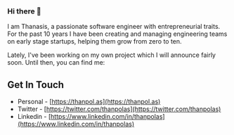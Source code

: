 ### Hi there 👋

I am Thanasis, a passionate software engineer with entrepreneurial traits. For the past 10 years I have been creating and managing engineering teams on early stage startups, helping them grow from zero to ten.

Lately, I've been working on my own project which I will announce fairly soon. Until then, you can find me:

## Get In Touch

* Personal - [https://thanpol.as](https://thanpol.as)
* Twitter - [https://twitter.com/thanpolas](https://twitter.com/thanpolas)
* Linkedin - [https://www.linkedin.com/in/thanpolas](https://www.linkedin.com/in/thanpolas)

<!--
**thanpolas/thanpolas** is a ✨ _special_ ✨ repository because its `README.md` (this file) appears on your GitHub profile.

Here are some ideas to get you started:

- 🔭 I’m currently working on ...
- 🌱 I’m currently learning ...
- 👯 I’m looking to collaborate on ...
- 🤔 I’m looking for help with ...
- 💬 Ask me about ...
- 📫 How to reach me: ...
- 😄 Pronouns: ...
- ⚡ Fun fact: ...
-->
